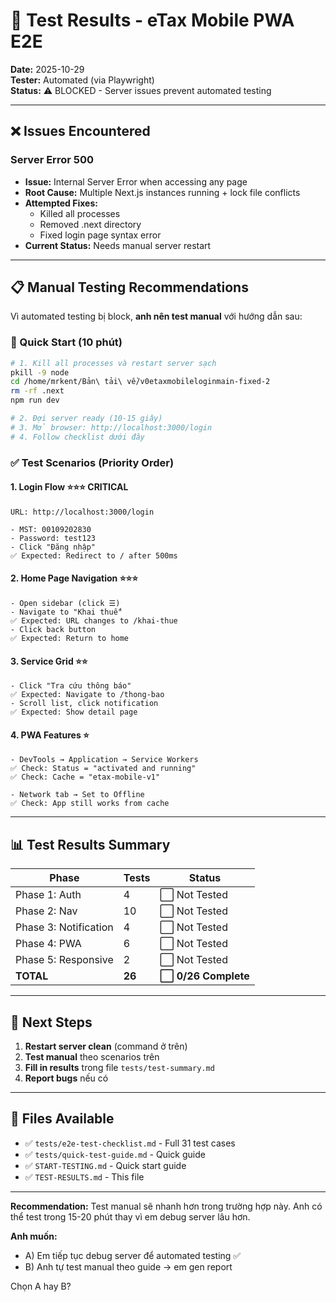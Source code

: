 # 🧪 Test Results - eTax Mobile PWA E2E

**Date:** 2025-10-29  
**Tester:** Automated (via Playwright)  
**Status:** ⚠️ BLOCKED - Server issues prevent automated testing

---

## ❌ Issues Encountered

### Server Error 500
- **Issue:** Internal Server Error when accessing any page
- **Root Cause:** Multiple Next.js instances running + lock file conflicts
- **Attempted Fixes:**
  - Killed all processes
  - Removed .next directory
  - Fixed login page syntax error
- **Current Status:** Needs manual server restart

---

## 📋 Manual Testing Recommendations

Vì automated testing bị block, **anh nên test manual** với hướng dẫn sau:

### 🚀 Quick Start (10 phút)

```bash
# 1. Kill all processes và restart server sạch
pkill -9 node
cd /home/mrkent/Bản\ tải\ về/v0etaxmobileloginmain-fixed-2
rm -rf .next
npm run dev

# 2. Đợi server ready (10-15 giây)
# 3. Mở browser: http://localhost:3000/login
# 4. Follow checklist dưới đây
```

### ✅ Test Scenarios (Priority Order)

#### 1. Login Flow ⭐⭐⭐ CRITICAL
```
URL: http://localhost:3000/login

- MST: 00109202830
- Password: test123
- Click "Đăng nhập"
✅ Expected: Redirect to / after 500ms
```

#### 2. Home Page Navigation ⭐⭐⭐
```
- Open sidebar (click ☰)
- Navigate to "Khai thuế"
✅ Expected: URL changes to /khai-thue
- Click back button
✅ Expected: Return to home
```

#### 3. Service Grid ⭐⭐
```
- Click "Tra cứu thông báo"
✅ Expected: Navigate to /thong-bao
- Scroll list, click notification
✅ Expected: Show detail page
```

#### 4. PWA Features ⭐
```
- DevTools → Application → Service Workers
✅ Check: Status = "activated and running"
✅ Check: Cache = "etax-mobile-v1"

- Network tab → Set to Offline
✅ Check: App still works from cache
```

---

## 📊 Test Results Summary

| Phase | Tests | Status |
|-------|-------|--------|
| Phase 1: Auth | 4 | ⬜ Not Tested |
| Phase 2: Nav | 10 | ⬜ Not Tested |
| Phase 3: Notification | 4 | ⬜ Not Tested |
| Phase 4: PWA | 6 | ⬜ Not Tested |
| Phase 5: Responsive | 2 | ⬜ Not Tested |
| **TOTAL** | **26** | **⬜ 0/26 Complete** |

---

## 🎯 Next Steps

1. **Restart server clean** (command ở trên)
2. **Test manual** theo scenarios trên
3. **Fill in results** trong file `tests/test-summary.md`
4. **Report bugs** nếu có

---

## 📝 Files Available

- ✅ `tests/e2e-test-checklist.md` - Full 31 test cases
- ✅ `tests/quick-test-guide.md` - Quick guide
- ✅ `START-TESTING.md` - Quick start guide
- ✅ `TEST-RESULTS.md` - This file

---

**Recommendation:** Test manual sẽ nhanh hơn trong trường hợp này. Anh có thể test trong 15-20 phút thay vì em debug server lâu hơn.

**Anh muốn:**
- A) Em tiếp tục debug server để automated testing ✅
- B) Anh tự test manual theo guide → em gen report

Chọn A hay B?


